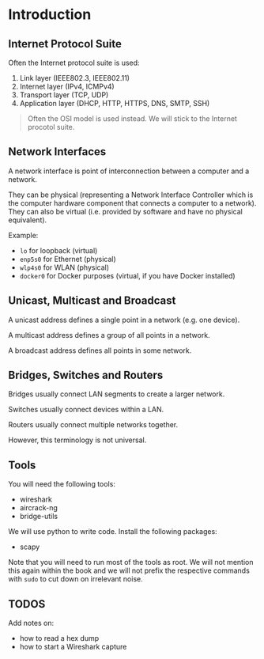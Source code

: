 # Introduction

## Internet Protocol Suite

Often the Internet protocol suite is used:

1. Link layer (IEEE802.3, IEEE802.11)
2. Internet layer (IPv4, ICMPv4)
3. Transport layer (TCP, UDP)
4. Application layer (DHCP, HTTP, HTTPS, DNS, SMTP, SSH)

> Often the OSI model is used instead.
> We will stick to the Internet procotol suite.

## Network Interfaces

A network interface is point of interconnection between a computer and a network.

They can be physical (representing a Network Interface Controller which is the computer hardware component that connects a computer to a network).
They can also be virtual (i.e. provided by software and have no physical equivalent).

Example:

- `lo` for loopback (virtual)
- `enp5s0` for Ethernet (physical)
- `wlp4s0` for WLAN (physical)
- `docker0` for Docker purposes (virtual, if you have Docker installed)

## Unicast, Multicast and Broadcast

A unicast address defines a single point in a network (e.g. one device).

A multicast address defines a group of all points in a network.

A broadcast address defines all points in some network.

## Bridges, Switches and Routers

Bridges usually connect LAN segments to create a larger network.

Switches usually connect devices within a LAN.

Routers usually connect multiple networks together.

However, this terminology is not universal.

## Tools

You will need the following tools:

- wireshark
- aircrack-ng
- bridge-utils

We will use python to write code.
Install the following packages:

- scapy

Note that you will need to run most of the tools as root.
We will not mention this again within the book and we will not prefix the respective commands with `sudo` to cut down on irrelevant noise.

## TODOS

Add notes on:

- how to read a hex dump
- how to start a Wireshark capture
